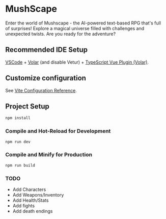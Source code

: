 # MushScape

Enter the world of Mushscape - the AI-powered text-based RPG that's full of surprises! Explore a magical universe filled with challenges and unexpected twists. Are you ready for the adventure?

## Recommended IDE Setup

[VSCode](https://code.visualstudio.com/) + [Volar](https://marketplace.visualstudio.com/items?itemName=Vue.volar) (and disable Vetur) + [TypeScript Vue Plugin (Volar)](https://marketplace.visualstudio.com/items?itemName=Vue.vscode-typescript-vue-plugin).

## Customize configuration

See [Vite Configuration Reference](https://vitejs.dev/config/).

## Project Setup

```sh
npm install
```

### Compile and Hot-Reload for Development

```sh
npm run dev
```

### Compile and Minify for Production

```sh
npm run build
```

### TODO
- Add Characters
- Add Weapons/Inventory
- Add Health/Stats
- Add fights
- Add death endings